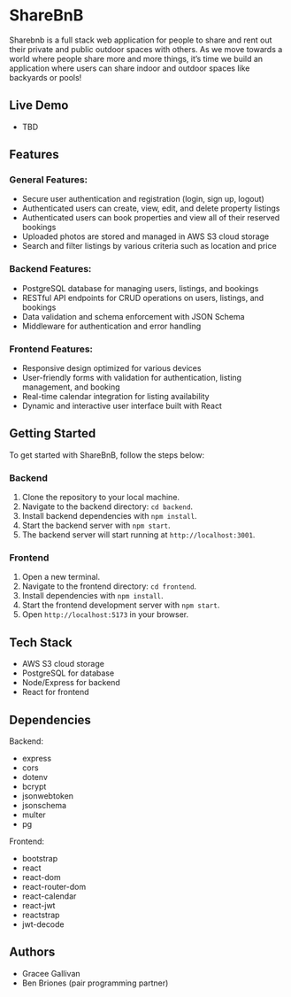 # ShareBnB
Sharebnb is a full stack web application for people to share and rent out their private and public outdoor spaces with others. As we move towards a world where people share more and more things, it’s time we build an application where users can share indoor and outdoor spaces like backyards or pools!

## Live Demo
- TBD

<!--
![React ShareBnb](frontend/public/sharebnb.gif) -->

## Features

### General Features:
- Secure user authentication and registration (login, sign up, logout)
- Authenticated users can create, view, edit, and delete property listings
- Authenticated users can book properties and view all of their reserved bookings
- Uploaded photos are stored and managed in AWS S3 cloud storage
- Search and filter listings by various criteria such as location and price

### Backend Features:
- PostgreSQL database for managing users, listings, and bookings
- RESTful API endpoints for CRUD operations on users, listings, and bookings
- Data validation and schema enforcement with JSON Schema
- Middleware for authentication and error handling

### Frontend Features:
- Responsive design optimized for various devices
- User-friendly forms with validation for authentication, listing management, and booking
- Real-time calendar integration for listing availability
- Dynamic and interactive user interface built with React

## Getting Started
To get started with ShareBnB, follow the steps below:

### Backend
1. Clone the repository to your local machine.
2. Navigate to the backend directory: `cd backend`.
3. Install backend dependencies with `npm install`.
4. Start the backend server with `npm start`.
5. The backend server will start running at `http://localhost:3001`.

### Frontend
1. Open a new terminal.
2. Navigate to the frontend directory: `cd frontend`.
3. Install dependencies with `npm install`.
4. Start the frontend development server with `npm start`.
5. Open `http://localhost:5173` in your browser.

## Tech Stack
- AWS S3 cloud storage
- PostgreSQL for database
- Node/Express for backend
- React for frontend

## Dependencies
Backend:
* express
* cors
* dotenv
* bcrypt
* jsonwebtoken
* jsonschema
* multer
* pg

Frontend:
* bootstrap
* react
* react-dom
* react-router-dom
* react-calendar
* react-jwt
* reactstrap
* jwt-decode

## Authors
- Gracee Gallivan
- Ben Briones (pair programming partner)

